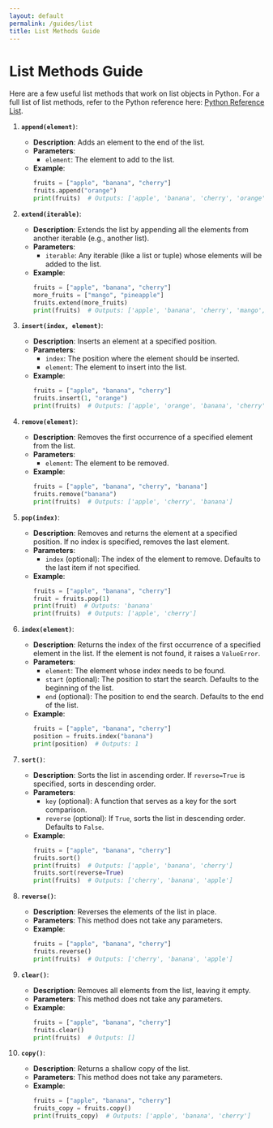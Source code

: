 ```yaml
---
layout: default  
permalink: /guides/list  
title: List Methods Guide  
---
```


# List Methods Guide

Here are a few useful list methods that work on list objects in Python. For a full list of list methods, refer to the Python reference here: [Python Reference List](https://www.w3schools.com/python/python_ref_list.asp).

1. **`append(element)`**:
   - **Description**: Adds an element to the end of the list.
   - **Parameters**:  
     - `element`: The element to add to the list.
   - **Example**:
     ```python
     fruits = ["apple", "banana", "cherry"]
     fruits.append("orange")
     print(fruits)  # Outputs: ['apple', 'banana', 'cherry', 'orange']
     ```

2. **`extend(iterable)`**:
   - **Description**: Extends the list by appending all the elements from another iterable (e.g., another list).
   - **Parameters**:  
     - `iterable`: Any iterable (like a list or tuple) whose elements will be added to the list.
   - **Example**:
     ```python
     fruits = ["apple", "banana", "cherry"]
     more_fruits = ["mango", "pineapple"]
     fruits.extend(more_fruits)
     print(fruits)  # Outputs: ['apple', 'banana', 'cherry', 'mango', 'pineapple']
     ```

3. **`insert(index, element)`**:
   - **Description**: Inserts an element at a specified position.
   - **Parameters**:  
     - `index`: The position where the element should be inserted.
     - `element`: The element to insert into the list.
   - **Example**:
     ```python
     fruits = ["apple", "banana", "cherry"]
     fruits.insert(1, "orange")
     print(fruits)  # Outputs: ['apple', 'orange', 'banana', 'cherry']
     ```

4. **`remove(element)`**:
   - **Description**: Removes the first occurrence of a specified element from the list.
   - **Parameters**:  
     - `element`: The element to be removed.
   - **Example**:
     ```python
     fruits = ["apple", "banana", "cherry", "banana"]
     fruits.remove("banana")
     print(fruits)  # Outputs: ['apple', 'cherry', 'banana']
     ```

5. **`pop(index)`**:
   - **Description**: Removes and returns the element at a specified position. If no index is specified, removes the last element.
   - **Parameters**:  
     - `index` (optional): The index of the element to remove. Defaults to the last item if not specified.
   - **Example**:
     ```python
     fruits = ["apple", "banana", "cherry"]
     fruit = fruits.pop(1)
     print(fruit)  # Outputs: 'banana'
     print(fruits)  # Outputs: ['apple', 'cherry']
     ```

6. **`index(element)`**:
   - **Description**: Returns the index of the first occurrence of a specified element in the list. If the element is not found, it raises a `ValueError`.
   - **Parameters**:  
     - `element`: The element whose index needs to be found.
     - `start` (optional): The position to start the search. Defaults to the beginning of the list.
     - `end` (optional): The position to end the search. Defaults to the end of the list.
   - **Example**:
     ```python
     fruits = ["apple", "banana", "cherry"]
     position = fruits.index("banana")
     print(position)  # Outputs: 1
     ```

7. **`sort()`**:
   - **Description**: Sorts the list in ascending order. If `reverse=True` is specified, sorts in descending order.
   - **Parameters**:  
     - `key` (optional): A function that serves as a key for the sort comparison.
     - `reverse` (optional): If `True`, sorts the list in descending order. Defaults to `False`.
   - **Example**:
     ```python
     fruits = ["apple", "banana", "cherry"]
     fruits.sort()
     print(fruits)  # Outputs: ['apple', 'banana', 'cherry']
     fruits.sort(reverse=True)
     print(fruits)  # Outputs: ['cherry', 'banana', 'apple']
     ```

8. **`reverse()`**:
   - **Description**: Reverses the elements of the list in place.
   - **Parameters**: This method does not take any parameters.
   - **Example**:
     ```python
     fruits = ["apple", "banana", "cherry"]
     fruits.reverse()
     print(fruits)  # Outputs: ['cherry', 'banana', 'apple']
     ```

9. **`clear()`**:
   - **Description**: Removes all elements from the list, leaving it empty.
   - **Parameters**: This method does not take any parameters.
   - **Example**:
     ```python
     fruits = ["apple", "banana", "cherry"]
     fruits.clear()
     print(fruits)  # Outputs: []
     ```

10. **`copy()`**:
    - **Description**: Returns a shallow copy of the list.
    - **Parameters**: This method does not take any parameters.
    - **Example**:
      ```python
      fruits = ["apple", "banana", "cherry"]
      fruits_copy = fruits.copy()
      print(fruits_copy)  # Outputs: ['apple', 'banana', 'cherry']
      ```
